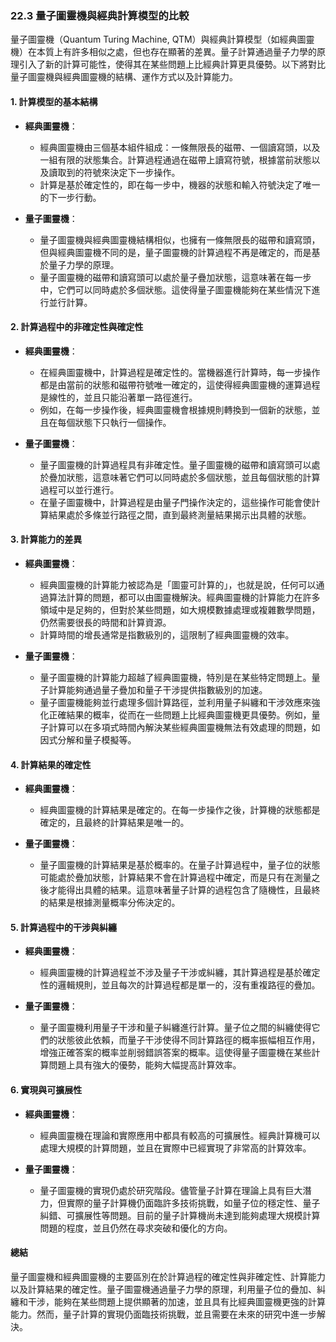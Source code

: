 ### **22.3 量子圖靈機與經典計算模型的比較**

量子圖靈機（Quantum Turing Machine, QTM）與經典計算模型（如經典圖靈機）在本質上有許多相似之處，但也存在顯著的差異。量子計算通過量子力學的原理引入了新的計算可能性，使得其在某些問題上比經典計算更具優勢。以下將對比量子圖靈機與經典圖靈機的結構、運作方式以及計算能力。

#### **1. 計算模型的基本結構**

- **經典圖靈機**：
  - 經典圖靈機由三個基本組件組成：一條無限長的磁帶、一個讀寫頭，以及一組有限的狀態集合。計算過程通過在磁帶上讀寫符號，根據當前狀態以及讀取到的符號來決定下一步操作。
  - 計算是基於確定性的，即在每一步中，機器的狀態和輸入符號決定了唯一的下一步行動。

- **量子圖靈機**：
  - 量子圖靈機與經典圖靈機結構相似，也擁有一條無限長的磁帶和讀寫頭，但與經典圖靈機不同的是，量子圖靈機的計算過程不再是確定的，而是基於量子力學的原理。
  - 量子圖靈機的磁帶和讀寫頭可以處於量子疊加狀態，這意味著在每一步中，它們可以同時處於多個狀態。這使得量子圖靈機能夠在某些情況下進行並行計算。

#### **2. 計算過程中的非確定性與確定性**

- **經典圖靈機**：
  - 在經典圖靈機中，計算過程是確定性的。當機器進行計算時，每一步操作都是由當前的狀態和磁帶符號唯一確定的，這使得經典圖靈機的運算過程是線性的，並且只能沿著單一路徑進行。
  - 例如，在每一步操作後，經典圖靈機會根據規則轉換到一個新的狀態，並且在每個狀態下只執行一個操作。

- **量子圖靈機**：
  - 量子圖靈機的計算過程具有非確定性。量子圖靈機的磁帶和讀寫頭可以處於疊加狀態，這意味著它們可以同時處於多個狀態，並且每個狀態的計算過程可以並行進行。
  - 在量子圖靈機中，計算過程是由量子門操作決定的，這些操作可能會使計算結果處於多條並行路徑之間，直到最終測量結果揭示出具體的狀態。

#### **3. 計算能力的差異**

- **經典圖靈機**：
  - 經典圖靈機的計算能力被認為是「圖靈可計算的」，也就是說，任何可以通過算法計算的問題，都可以由圖靈機解決。經典圖靈機的計算能力在許多領域中是足夠的，但對於某些問題，如大規模數據處理或複雜數學問題，仍然需要很長的時間和計算資源。
  - 計算時間的增長通常是指數級別的，這限制了經典圖靈機的效率。

- **量子圖靈機**：
  - 量子圖靈機的計算能力超越了經典圖靈機，特別是在某些特定問題上。量子計算能夠通過量子疊加和量子干涉提供指數級別的加速。
  - 量子圖靈機能夠並行處理多個計算路徑，並利用量子糾纏和干涉效應來強化正確結果的概率，從而在一些問題上比經典圖靈機更具優勢。例如，量子計算可以在多項式時間內解決某些經典圖靈機無法有效處理的問題，如因式分解和量子模擬等。

#### **4. 計算結果的確定性**

- **經典圖靈機**：
  - 經典圖靈機的計算結果是確定的。在每一步操作之後，計算機的狀態都是確定的，且最終的計算結果是唯一的。

- **量子圖靈機**：
  - 量子圖靈機的計算結果是基於概率的。在量子計算過程中，量子位的狀態可能處於疊加狀態，計算結果不會在計算過程中確定，而是只有在測量之後才能得出具體的結果。這意味著量子計算的過程包含了隨機性，且最終的結果是根據測量概率分佈決定的。

#### **5. 計算過程中的干涉與糾纏**

- **經典圖靈機**：
  - 經典圖靈機的計算過程並不涉及量子干涉或糾纏，其計算過程是基於確定性的邏輯規則，並且每次的計算過程都是單一的，沒有重複路徑的疊加。

- **量子圖靈機**：
  - 量子圖靈機利用量子干涉和量子糾纏進行計算。量子位之間的糾纏使得它們的狀態彼此依賴，而量子干涉使得不同計算路徑的概率振幅相互作用，增強正確答案的概率並削弱錯誤答案的概率。這使得量子圖靈機在某些計算問題上具有強大的優勢，能夠大幅提高計算效率。

#### **6. 實現與可擴展性**

- **經典圖靈機**：
  - 經典圖靈機在理論和實際應用中都具有較高的可擴展性。經典計算機可以處理大規模的計算問題，並且在實際中已經實現了非常高的計算效率。

- **量子圖靈機**：
  - 量子圖靈機的實現仍處於研究階段。儘管量子計算在理論上具有巨大潛力，但實際的量子計算機仍面臨許多技術挑戰，如量子位的穩定性、量子糾錯、可擴展性等問題。目前的量子計算機尚未達到能夠處理大規模計算問題的程度，並且仍然在尋求突破和優化的方向。

#### **總結**

量子圖靈機和經典圖靈機的主要區別在於計算過程的確定性與非確定性、計算能力以及計算結果的確定性。量子圖靈機通過量子力學的原理，利用量子位的疊加、糾纏和干涉，能夠在某些問題上提供顯著的加速，並且具有比經典圖靈機更強的計算能力。然而，量子計算的實現仍面臨技術挑戰，並且需要在未來的研究中進一步解決。